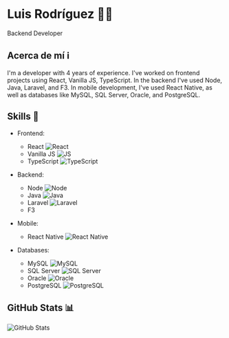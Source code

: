 # Luis Rodríguez 👨‍💻
Backend Developer

## Acerca de mí ℹ️
I'm a developer with 4 years of experience. I've worked on frontend projects using React, Vanilla JS, TypeScript. In the backend I've used Node, Java, Laravel, and F3. In mobile development, I've used React Native, as well as databases like MySQL, SQL Server, Oracle, and PostgreSQL.

## Skills 🚀
- Frontend:
  - React ![React](https://upload.wikimedia.org/wikipedia/commons/a/a7/React-icon.svg)
  - Vanilla JS ![JS](https://upload.wikimedia.org/wikipedia/commons/9/99/Unofficial_JavaScript_logo_2.svg)
  - TypeScript ![TypeScript](https://upload.wikimedia.org/wikipedia/commons/4/4c/Typescript_logo_2020.svg)

- Backend:
  - Node ![Node](https://upload.wikimedia.org/wikipedia/commons/d/d9/Node.js_logo.svg)
  - Java ![Java](https://upload.wikimedia.org/wikipedia/en/3/30/Java_programming_language_logo.svg)
  - Laravel ![Laravel](https://upload.wikimedia.org/wikipedia/commons/9/9a/Laravel.svg)
  - F3

- Mobile:
  - React Native ![React Native](https://upload.wikimedia.org/wikipedia/commons/a/a7/React-icon.svg)

- Databases:
  - MySQL ![MySQL](https://upload.wikimedia.org/wikipedia/en/d/dd/MySQL_logo.svg)
  - SQL Server ![SQL Server](https://upload.wikimedia.org/wikipedia/en/thumb/1/15/Microsoft_SQL_Server_Logo.svg/1200px-Microsoft_SQL_Server_Logo.svg.png)
  - Oracle ![Oracle](https://upload.wikimedia.org/wikipedia/commons/thumb/5/51/Oracle_logo.svg/1280px-Oracle_logo.svg.png)
  - PostgreSQL ![PostgreSQL](https://upload.wikimedia.org/wikipedia/commons/2/29/Postgresql_elephant.svg)

## GitHub Stats 📊
![GitHub Stats](https://github-readme-stats.vercel.app/api?username=luisRodriguez21&show_icons=true&theme=radical)
